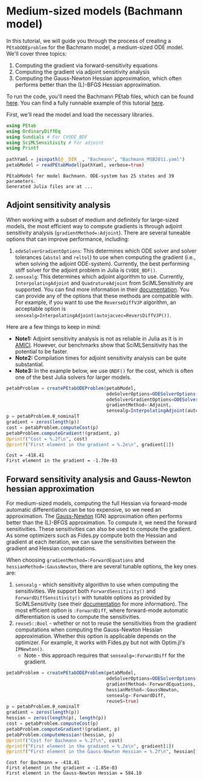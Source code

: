 # Medium-sized models (Bachmann model)

In this tutorial, we will guide you through the process of creating a `PEtabODEproblem` for the Bachmann model, a medium-sized ODE model. We'll cover three topics:

1. Computing the gradient via forward-sensitivity equations
2. Computing the gradient via adjoint sensitivity analysis
3. Computing the Gauss-Newton Hessian approximation, which often performs better than the (L)-BFGS Hessian approximation.

To run the code, you'll need the Bachmann PEtab files, which can be found [here](https://github.com/sebapersson/PEtab.jl/tree/main/examples/Bachmann). You can find a fully runnable example of this tutorial [here](https://github.com/sebapersson/PEtab.jl/tree/main/examples/Bachmann.jl).

First, we'll read the model and load the necessary libraries.

```julia
using PEtab
using OrdinaryDiffEq
using Sundials # For CVODE_BDF
using SciMLSensitivity # For adjoint
using Printf
 
pathYaml = joinpath(@__DIR__, "Bachmann", "Bachmann_MSB2011.yaml") 
petabModel = readPEtabModel(pathYaml, verbose=true)
```

```
PEtabModel for model Bachmann. ODE-system has 25 states and 39 parameters.
Generated Julia files are at ...
```

## Adjoint sensitivity analysis

When working with a subset of medium and definitely for large-sized models, the most efficient way to compute gradients is through adjoint sensitivity analysis (`gradientMethod=:Adjoint`). There are several tuneable options that can improve performance, including:

1. `odeSolverGradientOptions`: This determines which ODE solver and solver tolerances (`abstol` and `reltol`) to use when computing the gradient (i.e., when solving the adjoint ODE-system). Currently, the best performing stiff solver for the adjoint problem in Julia is `CVODE_BDF()`.
2. `sensealg`: This determines which adjoint algorithm to use. Currently, `InterpolatingAdjoint` and `QuadratureAdjoint` from SciMLSensitivity are supported. You can find more information in their [documentation](https://github.com/SciML/SciMLSensitivity.jl). You can provide any of the options that these methods are compatible with. For example, if you want to use the `ReverseDiffVJP` algorithm, an acceptable option is `sensealg=InterpolatingAdjoint(autojacvec=ReversDiffVJP())`.

Here are a few things to keep in mind:

* **Note1:** Adjoint sensitivity analysis is not as reliable in Julia as it is in [AMICI](https://github.com/SciML/SciMLSensitivity.jl/issues/795). However, our benchmarks show that SciMLSensitivity has the potential to be faster.
* **Note2:** Compilation times for adjoint sensitivity analysis can be quite substantial.
* **Note3:** In the example below, we use `QNDF()` for the cost, which is often one of the best Julia solvers for larger models.

```julia
petabProblem = createPEtabODEProblem(petabModel, 
                                     odeSolverOptions=ODESolverOptions(QNDF(), abstol=1e-8, reltol=1e-8), 
                                     odeSolverGradientOptions=ODESolverOptions(CVODE_BDF(), abstol=1e-8, reltol=1e-8),
                                     gradientMethod=:Adjoint, 
                                     sensealg=InterpolatingAdjoint(autojacvec=EnzymeVJP())) 
p = petabProblem.θ_nominalT 
gradient = zeros(length(p)) 
cost = petabProblem.computeCost(p)
petabProblem.computeGradient!(gradient, p)
@printf("Cost = %.2f\n", cost)
@printf("First element in the gradient = %.2e\n", gradient[1])
```

```
Cost = -418.41
First element in the gradient = -1.70e-03
```

## Forward sensitivity analysis and Gauss-Newton hessian approximation

For medium-sized models, computing the full Hessian via forward-mode automatic differentiation can be too expensive, so we need an approximation. The [Gauss-Newton](https://en.wikipedia.org/wiki/Gauss%E2%80%93Newton_algorithm) (GN) approximation often performs better than the (L)-BFGS approximation. To compute it, we need the forward sensitivities. These sensitivities can also be used to compute the gradient. As some optimizers such as Fides.py compute both the Hessian and gradient at each iteration, we can save the sensitivities between the gradient and Hessian computations.

When choosing `gradientMethod=:ForwardEquations` and `hessianMethod=:GaussNewton`, there are several tunable options, the key ones are:

1. `sensealg` - which sensitivity algorithm to use when computing the sensitivities. We support both `ForwardSensitivity()` and `ForwardDiffSensitivity()` with tunable options as provided by SciMLSensitivity (see their [documentation](https://github.com/SciML/SciMLSensitivity.jl) for more information). The most efficient option is `:ForwardDiff`, where forward-mode automatic differentiation is used to compute the sensitivities.
2. `reuseS::Bool` - whether or not to reuse the sensitivities from the gradient computations when computing the Gauss-Newton Hessian approximation. Whether this option is applicable depends on the optimizer. For example, it works with Fides.py but not with Optim.jl's `IPNewton()`.
   * Note - this approach requires that `sensealg=:ForwardDiff` for the gradient.

```julia
petabProblem = createPEtabODEProblem(petabModel, 
                                     odeSolverOptions=ODESolverOptions(QNDF(), abstol=1e-8, reltol=1e-8),
                                     gradientMethod=:ForwardEquations, 
                                     hessianMethod=:GaussNewton,
                                     sensealg=:ForwardDiff, 
                                     reuseS=true) 
p = petabProblem.θ_nominalT 
gradient = zeros(length(p)) 
hessian = zeros(length(p), length(p)) 
cost = petabProblem.computeCost(p)
petabProblem.computeGradient!(gradient, p)
petabProblem.computeHessian!(hessian, p)
@printf("Cost for Bachmann = %.2f\n", cost)
@printf("First element in the gradient = %.2e\n", gradient[1])
@printf("First element in the Gauss-Newton Hessian = %.2f\n", hessian[1, 1])
```

```
Cost for Bachmann = -418.41
First element in the gradient = -1.85e-03
First element in the Gauss-Newton Hessian = 584.10
```
